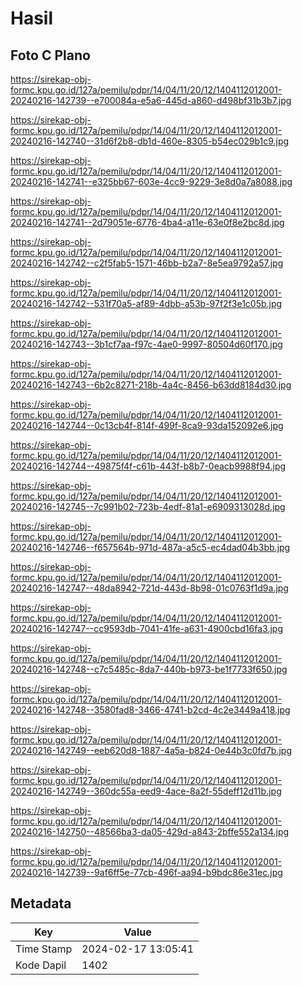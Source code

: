 # Hasil

## Foto C Plano

https://sirekap-obj-formc.kpu.go.id/127a/pemilu/pdpr/14/04/11/20/12/1404112012001-20240216-142739--e700084a-e5a6-445d-a860-d498bf31b3b7.jpg

https://sirekap-obj-formc.kpu.go.id/127a/pemilu/pdpr/14/04/11/20/12/1404112012001-20240216-142740--31d6f2b8-db1d-460e-8305-b54ec029b1c9.jpg

https://sirekap-obj-formc.kpu.go.id/127a/pemilu/pdpr/14/04/11/20/12/1404112012001-20240216-142741--e325bb67-603e-4cc9-9229-3e8d0a7a8088.jpg

https://sirekap-obj-formc.kpu.go.id/127a/pemilu/pdpr/14/04/11/20/12/1404112012001-20240216-142741--2d79051e-6776-4ba4-a11e-63e0f8e2bc8d.jpg

https://sirekap-obj-formc.kpu.go.id/127a/pemilu/pdpr/14/04/11/20/12/1404112012001-20240216-142742--c2f5fab5-1571-46bb-b2a7-8e5ea9792a57.jpg

https://sirekap-obj-formc.kpu.go.id/127a/pemilu/pdpr/14/04/11/20/12/1404112012001-20240216-142742--531f70a5-af89-4dbb-a53b-97f2f3e1c05b.jpg

https://sirekap-obj-formc.kpu.go.id/127a/pemilu/pdpr/14/04/11/20/12/1404112012001-20240216-142743--3b1cf7aa-f97c-4ae0-9997-80504d60f170.jpg

https://sirekap-obj-formc.kpu.go.id/127a/pemilu/pdpr/14/04/11/20/12/1404112012001-20240216-142743--6b2c8271-218b-4a4c-8456-b63dd8184d30.jpg

https://sirekap-obj-formc.kpu.go.id/127a/pemilu/pdpr/14/04/11/20/12/1404112012001-20240216-142744--0c13cb4f-814f-499f-8ca9-93da152092e6.jpg

https://sirekap-obj-formc.kpu.go.id/127a/pemilu/pdpr/14/04/11/20/12/1404112012001-20240216-142744--49875f4f-c61b-443f-b8b7-0eacb9988f94.jpg

https://sirekap-obj-formc.kpu.go.id/127a/pemilu/pdpr/14/04/11/20/12/1404112012001-20240216-142745--7c991b02-723b-4edf-81a1-e6909313028d.jpg

https://sirekap-obj-formc.kpu.go.id/127a/pemilu/pdpr/14/04/11/20/12/1404112012001-20240216-142746--f657564b-971d-487a-a5c5-ec4dad04b3bb.jpg

https://sirekap-obj-formc.kpu.go.id/127a/pemilu/pdpr/14/04/11/20/12/1404112012001-20240216-142747--48da8942-721d-443d-8b98-01c0763f1d9a.jpg

https://sirekap-obj-formc.kpu.go.id/127a/pemilu/pdpr/14/04/11/20/12/1404112012001-20240216-142747--cc9593db-7041-41fe-a631-4900cbd16fa3.jpg

https://sirekap-obj-formc.kpu.go.id/127a/pemilu/pdpr/14/04/11/20/12/1404112012001-20240216-142748--c7c5485c-8da7-440b-b973-be1f7733f650.jpg

https://sirekap-obj-formc.kpu.go.id/127a/pemilu/pdpr/14/04/11/20/12/1404112012001-20240216-142748--3580fad8-3466-4741-b2cd-4c2e3449a418.jpg

https://sirekap-obj-formc.kpu.go.id/127a/pemilu/pdpr/14/04/11/20/12/1404112012001-20240216-142749--eeb620d8-1887-4a5a-b824-0e44b3c0fd7b.jpg

https://sirekap-obj-formc.kpu.go.id/127a/pemilu/pdpr/14/04/11/20/12/1404112012001-20240216-142749--360dc55a-eed9-4ace-8a2f-55deff12d11b.jpg

https://sirekap-obj-formc.kpu.go.id/127a/pemilu/pdpr/14/04/11/20/12/1404112012001-20240216-142750--48566ba3-da05-429d-a843-2bffe552a134.jpg

https://sirekap-obj-formc.kpu.go.id/127a/pemilu/pdpr/14/04/11/20/12/1404112012001-20240216-142739--9af6ff5e-77cb-496f-aa94-b9bdc86e31ec.jpg


## Metadata

| Key        | Value               |
| ---------- | ------------------- |
| Time Stamp | 2024-02-17 13:05:41 |
| Kode Dapil | 1402                |



